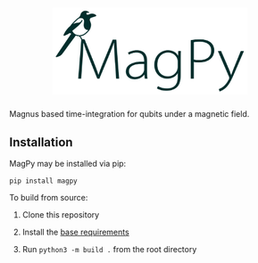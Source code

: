 <h1 align="center">
    <img src="./branding/logo/banner.svg" width="350">
</h1>

Magnus based time-integration for qubits under a magnetic field.

## Installation

MagPy may be installed via pip:

```
pip install magpy
```

To build from source:

1. Clone this repository

2. Install the [base requirements](requirements/base.txt)

3. Run `python3 -m build .` from the root directory
